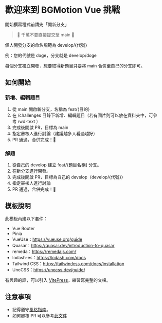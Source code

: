 # 歡迎來到 BGMotion Vue 挑戰

開始撰寫程式前請先「開新分支」

> 🧨 千萬不要直接提交至 main 🧨

個人開發分支的命名規範為 develop/{代號}

例：您的代號是 doge，分支就是 develop/doge

每個分支獨立開發，想要取得新題目只要將 main 合併至自己的分支即可。

## 如何開始

### 新增、編輯題目

1. 從 main 開啟新分支，名稱為 feat/{目的}
1. 在 /challenges 目錄下新增、編輯題目（若有圖片則可以放在資料夾中，可參考 rwd-text ）
1. 完成後開啟 PR，目標為 main
1. 指定審核人進行討論（建議越多人看過越好）
1. PR 通過，合併完成！🎉

### 解題

1. 從自己的 develop 建立 feat/{題目名稱} 分支。
1. 在新分支進行開發。
1. 完成後開啟 PR，目標為自己的 develop（develop/{代號}）
1. 指定審核人進行討論
1. PR 通過，合併完成！🎉

## 模板說明

此模板內建以下套件：

- Vue Router
- Pinia
- VueUse：<https://vueuse.org/guide>
- Quasar：<https://quasar.dev/introduction-to-quasar>
- remeda：<https://remedajs.com/>
- lodash-es：<https://lodash.com/docs>
- Tailwind CSS：<https://tailwindcss.com/docs/installation>
- UnoCSS：<https://unocss.dev/guide/>

有興趣的話，可以引入 [VitePress](https://vitepress.dev/guide/what-is-vitepress)，練習寫完整的文檔。

## 注意事項

- 記得遵守[風格指南](https://www.notion.so/bgmotion/54609963d3ad49e3933948e64af14e57)。
- 如何審核 PR 可以參考[此文件](https://www.notion.so/bgmotion/6f5b1c453658494091dc7879832b8a9e)
